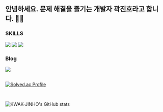 <div style="text-align: left;">
  
  <!-- Introduction -->
  <h2>안녕하세요. 문제 해결을 즐기는 개발자 곽진호라고 합니다. 👊🏼</h2>

  <!-- SKILLS Section -->
  <h3>SKILLS</h3>
  <div>
    <img src="https://img.shields.io/badge/java-007396?style=flat-square&logo=java&logoColor=white"/>
    <img src="https://img.shields.io/badge/Spring-6DB33F?style=flat-square&logo=Spring&logoColor=white"/>
    <img src="https://img.shields.io/badge/MySQL-4479A1?style=flat-square&logo=MySQL&logoColor=white"/>
  </div>

  <!-- Blog Section -->
  <h3>Blog</h3>
  <a href="https://velog.io/@letsmake/posts">
    <img src="https://img.shields.io/badge/Velog-20C997?style=flat-square&logo=Velog&logoColor=white&link=https://velog.io/@letsmake/posts"/>
  </a>

  <br>
  <br>

  <!-- Problem Solving Section -->
  [![Solved.ac Profile](http://mazassumnida.wtf/api/v2/generate_badge?boj=wlsgh2018)](https://solved.ac/wlsgh2018/)



  <br>
  
  <!-- git status Section -->
  ![KWAK-JINHO's GitHub stats](https://github-readme-stats.vercel.app/api?username=KWAK-JINHO&show_icons=true&theme=radical)

</div>
